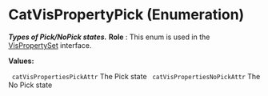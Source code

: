 # CatVisPropertyPick (Enumeration)

**_Types of Pick/NoPick states._**
**Role** : This enum is used in the [VisPropertySet](../InfInterfaces/interface_VisPropertySet_43128.md) interface.

**Values:**

` catVisPropertiesPickAttr`      The Pick state
` catVisPropertiesNoPickAttr`      The No Pick state